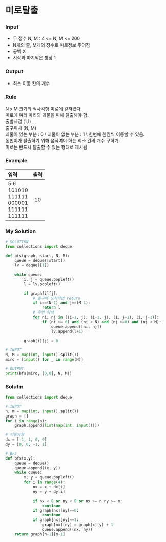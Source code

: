 # 미로탈출

### Input
- 두 정수 N, M : 4 <= N, M <= 200
- N개의 줄, M개의 정수로 미로정보 주어짐
- 공백 X
- 시작과 마지막은 항상 1
  
### Output
- 최소 이동 칸의 개수

### Rule
N x M 크기의 직사각형 미로에 갇혀있다. \
미로에 여러 마리의 괴물을 피해 탈출해야 함. \
출발지점 (1,1)\
출구위치 (N, M)\
괴물이 있는 부분 : 0 \ 
괴물이 없는 부분 : 1 \ 
한번에 한칸씩 이동할 수 있음. \
동빈이가 탈출하기 위해 움직여야 하는 최소 칸의 개수 구하기.\
미로는 반드시 탈출할 수 있는 형태로 제시됨

### Example
| 입력                                                  | 출력  |
| :---------------------------------------------------- | :---: |
| 5 6<br>101010<br>111111<br>000001<br>111111<br>111111 |  10   |

### My Solution
```python
# SOLUTION
from collections import deque

def bfs(graph, start, N, M):
    queue = deque([start])
    lv = deque([1])

    while queue:
        i, j = queue.popleft()
        l = lv.popleft()

        if graph[i][j]:
            # 출구에 도착하면 return 
            if i==(N-1) and j==(M-1):
                return l
            # 주변 탐색
            for ni, nj in [(i+1, j), (i-1, j), (i, j+1), (i, j-1)]:
                if (ni >= 0) and (ni < N) and (nj >=0) and (nj < M):
                    queue.append([ni, nj])
                    lv.append(l+1)

        graph[i][j] = 0

# INPUT
N, M = map(int, input().split())
miro = [input() for _ in range(N)]

# OUTPUT
print(bfs(miro, [0,0], N, M))
```

### Solutin
```python
from collections import deque

# INPUT
n, m = map(int, input().split())
graph = []
for i in range(n):
    graph.append(list(map(int, input())))

# 이동방향
dx = [-1, 1, 0, 0]
dy = [0, 0, -1, 1]

# BFS
def bfs(x,y):
    queue = deque()
    queue.append((x, y))
    while queue:
        x, y = queue.popleft()
        for i in range(4):
            nx = x + dx[i]
            ny = y + dy[i]

            if nx < 0 or ny < 0 or nx >= n ny >= m:
                continue
            if graph[nx][ny]==0:
                continue
            if graph[nx][ny]==1:
                graph[nx][ny] = graph[x][y] + 1
                queue.append((nx, ny))
    return graph[n-1][m-1]
```